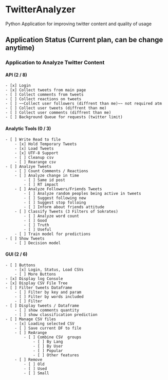 # TwitterAnalyzer

Python Application for improving twitter content and quality of usage

## Application Status (Current plan, can be change anytime)

### Application to Analyze Twitter Content
#### API (2 / 8)
	- [x] Login
	- [x] Collect tweets from main page
	- [ ] Collect comments from tweets
	- [ ] Collect reactions on tweets
	- [ ] ~~Collect user followers (diffrent than me)~~ not required atm
	- [ ] Collect user tweets (diffrent than me)
	- [ ] Collect user comments (diffrent than me)
	- [ ] Background Queue for requests (twitter limit)
#### Analytic Tools (0 / 3)
	- [ ] Write Read to file
		- [x] Hold Temporary Tweets
		- [x] Load Tweets
		- [x] UTF-8 Support 
		- [ ] Cleanup csv
		- [ ] Rearange csv				
	- [ ] Analzye Tweets
		- [ ] Count Comments / Reactions
		- [ ] Analyze change in time
			- [ ] Same id post
			- [ ] RT impact
		- [ ] Analyze Followers/Friends Tweets
			- [ ] Analyze random peoples being active in tweets
			- [ ] Suggest following new 
			- [ ] Suggest stop folloing 
			- [ ] Inform about friends attitude
		- [ ] Classify Tweets (3 Filters of Sokrates)
			- [ ] Analyze word count
			- [ ] Good
			- [ ] Truth
			- [ ] Useful
		- [ ] Train model for predictions
	- [ ] Show Tweets
		- [ ] Decision model
#### GUI (2 / 6)
	- [ ] Buttons
		- [x] Login, Status, Load CSVs
		- [ ] More Buttons
	- [x] Display log Console
	- [x] Display CSV File Tree		
	- [ ] Filter tweets Dataframe
		- [ ] Filter by key and param
		- [ ] Filter by words included
		- [ ] Filter 
	- [ ] Display tweets / Dataframe
		- [ ] show comments quantity
		- [ ] show classification prediction
	- [ ] Manage CSV files
		- [x] Loading selected CSV
		- [ ] Save current DF to file
		- [ ] ReArange
			- [ ] Combine CSV  groups
				- [ ] By Lang
				- [ ] By User
				- [ ] Popular
				- [ ] Other features
		- [ ] Remove
			- [ ] Old
			- [ ] Used
			- [ ] Small
		